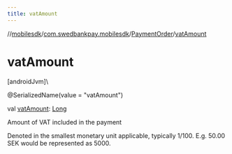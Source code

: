 ```yaml
---
title: vatAmount
---
```

//[mobilesdk](../../../index.html)/[com.swedbankpay.mobilesdk](../index.html)/[PaymentOrder](index.html)/[vatAmount](vat-amount.html)



# vatAmount



[androidJvm]\




@SerializedName(value = "vatAmount")



val [vatAmount](vat-amount.html): [Long](https://kotlinlang.org/api/latest/jvm/stdlib/kotlin/-long/index.html)



Amount of VAT included in the payment



Denoted in the smallest monetary unit applicable, typically 1/100. E.g. 50.00 SEK would be represented as 5000.




